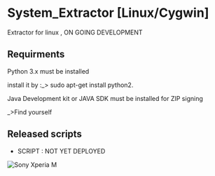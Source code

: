 # System_Extractor [Linux/Cygwin]

Extractor for linux , ON GOING DEVELOPMENT


Requirments
------------

Python 3.x must be installed

install it by :_> sudo apt-get install python2.

Java Development kit or JAVA SDK must be installed for ZIP signing

_>Find yourself


Released scripts
-----------------

* SCRIPT : NOT YET DEPLOYED

![Sony Xperia M](http://wiki.cyanogenmod.org/images/a/a5/Nicki.png "Sony Xperia M in black")
